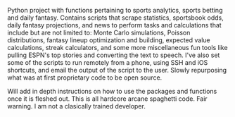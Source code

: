 Python project with functions pertaining to sports analytics, sports betting and daily fantasy. Contains scripts that scrape statistics, sportsbook odds, daily fantasy projections, and news to perform tasks and calculations that include but are not limited to: Monte Carlo simulations, Poisson distributions, fantasy lineup optimization and building, expected value calculations, streak calculators, and some more miscellaneous fun tools like pulling ESPN's top stories and converting the text to speech. I've also set some of the scripts to run remotely from a phone, using SSH and iOS shortcuts, and email the output of the script to the user. Slowly repurposing what was at first proprietary code to be open source.

Will add in depth instructions on how to use the packages and functions once it is fleshed out. This is all hardcore arcane spaghetti code. Fair warning. I am not a clasically trained developer. 
